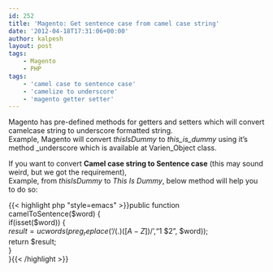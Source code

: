 ```yaml
---
id: 252
title: 'Magento: Get sentence case from camel case string'
date: '2012-04-18T17:31:06+00:00'
author: kalpesh
layout: post
tags:
    - Magento
    - PHP
tags:
    - 'camel case to sentence case'
    - 'camelize to underscore'
    - 'magento getter setter'
---
```


Magento has pre-defined methods for getters and setters which will convert camelcase string to underscore formatted string.  
Example, Magento will convert *thisIsDummy* to *this_is_dummy* using it’s method _underscore which is available at Varien_Object class.

If you want to convert **Camel case string to Sentence case** (this may sound weird, but we got the requirement),  
Example, from *thisIsDummy* to *This Is Dummy*, below method will help you to do so:

{{< highlight php "style=emacs" >}}public function camelToSentence($word) {  
 if(isset($word)) {  
 $result = ucwords(preg_replace(‘/(.)([A-Z])/’, “$1 $2”, $word));  
 return $result;  
 }  
 }{{< /highlight >}}